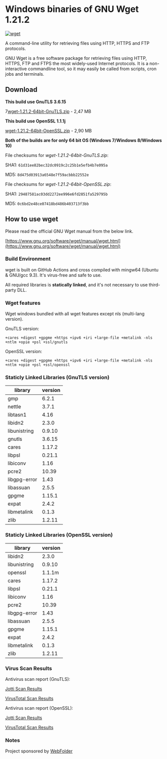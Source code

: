 # Windows binaries of GNU Wget 1.21.2

[![wget](https://github.com/webfolderio/wget-windows/actions/workflows/wget.yml/badge.svg)](https://github.com/webfolderio/wget-windows/actions/workflows/wget.yml)

A command-line utility for retrieving files using HTTP, HTTPS and FTP protocols.

GNU Wget is a free software package for retrieving files using HTTP, HTTPS, FTP
and FTPS the most widely-used Internet protocols. It is a non-interactive commandline tool,
so it may easily be called from scripts, cron jobs and terminals.

## Download

__This build use GnuTLS 3.6.15__

7[wget-1.21.2-64bit-GnuTLS.zip](https://github.com/webfolderio/wget-windows/releases/download/1.21.2/wget-1.21.2-64bit-GnuTLS.zip) - 2,47 MB

__This build use OpenSSL 1.1.1j__

[wget-1.21.2-64bit-OpenSSL.zip](https://github.com/webfolderio/wget-windows/releases/download/1.21.2/wget-1.21.2-64bit-OpenSSL.zip) - 2,90 MB

__Both of the builds are for only 64 bit OS (Windows 7/Windows 8/Windows 10)__

File checksums for *wget-1.21.2-64bit-GnuTLS.zip*:

SHA1: `61d31ee82bec32dc0919c2c25b1e5efb4b7e095a`

MD5: `8d475d03913a6548e7f59acbbb22552e`


File checksums for *wget-1.21.2-64bit-OpenSSL.zip*:

SHA1: `29487581ac03dd2272ee996e6fd2851fa529795b`

MD5: `0c6bd2e48ce07418bd486b403713f3bb`

## How to use wget

Please read the official GNU Wget manual from the below link.

[https://www.gnu.org/software/wget/manual/wget.html](https://www.gnu.org/software/wget/manual/wget.html)

### Build Environment

wget is built on GitHub Actions and cross compiled with mingw64 (Ubuntu & GNU/gcc 9.3). It's virus-free and safe to use.

All required libraries is **statically linked**, and it's not necessary to use third-party DLL.


### Wget features

Wget windows bundled with all wget features except nls (multi-lang version).

GnuTLS version:

`+cares +digest +gpgme +https +ipv6 +iri +large-file +metalink -nls +ntlm +opie +psl +ssl/gnutls`

OpenSSL version:

`+cares +digest +gpgme +https +ipv6 +iri +large-file +metalink -nls +ntlm +opie +psl +ssl/openssl`

### Staticly Linked Libraries (GnuTLS version)

library       | version |
--------------| --------|
gmp           | 6.2.1   |
nettle        | 3.7.1   |
libtasn1      | 4.16    |
libidn2       | 2.3.0   |
libunistring  | 0.9.10  |
gnutls        | 3.6.15  |
cares         | 1.17.2  |
libpsl        | 0.21.1  |
libiconv      | 1.16    |
pcre2         | 10.39   |
libgpg-error  | 1.43    |
libassuan     | 2.5.5   |
gpgme         | 1.15.1  |
expat         | 2.4.2   |
libmetalink   | 0.1.3   |
zlib          | 1.2.11  |

### Staticly Linked Libraries (OpenSSL version)

library       | version |
--------------| --------|
libidn2       | 2.3.0   |
libunistring  | 0.9.10  |
openssl       | 1.1.1m  |
cares         | 1.17.2  |
libpsl        | 0.21.1  |
libiconv      | 1.16    |
pcre2         | 10.39   |
libgpg-error  | 1.43    |
libassuan     | 2.5.5   |
gpgme         | 1.15.1  |
expat         | 2.4.2   |
libmetalink   | 0.1.3   |
zlib          | 1.2.11  |

### Virus Scan Results

Antivirus scan report (GnuTLS):

[Jotti Scan Results](https://virusscan.jotti.org/en-US/filescanjob/xw6rznz7js)

[VirusTotal Scan Results](https://www.virustotal.com/gui/url/f1dfd1ccec602dbddba570a5e0ff27bc86fbc2b2e261b5f32013549f10f38840/detection)

Antivirus scan report (OpenSSL):

[Jotti Scan Results](https://virusscan.jotti.org/en-US/filescanjob/uiw0zh2xka)

[VirusTotal Scan Results](https://www.virustotal.com/gui/file/399069ab649ab2ee4f15f8eb50f561c7179d1c5e28f1c1988ca4138e98d2e2fa?nocache=1)


### Notes

Project sponsored by [WebFolder](https://webfolder.io)

